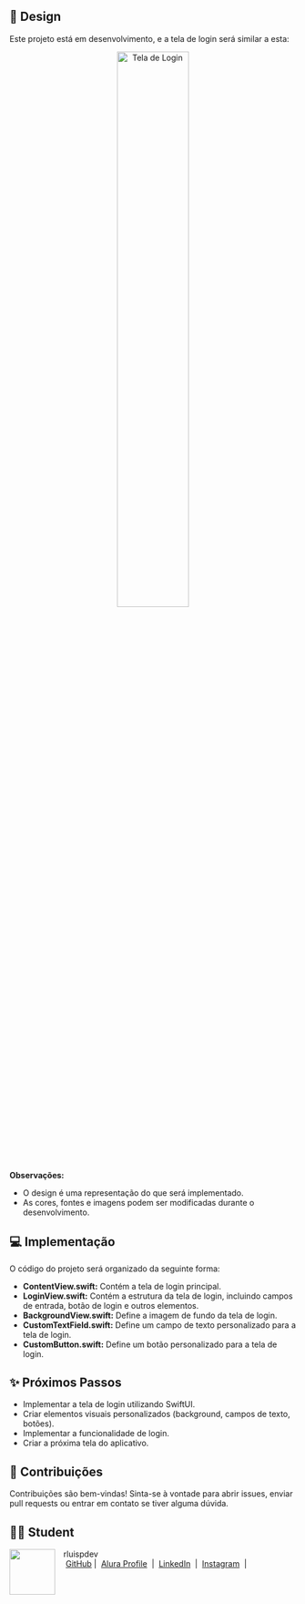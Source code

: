 


## 🎨 Design

Este projeto está em desenvolvimento, e a tela de login será similar a esta:

<p align="center">
  <img src="design/LoginDrinkClub.png" alt="Tela de Login" width="50%">
</p>

**Observações:**

- O design é uma representação do que será implementado.
- As cores, fontes e imagens podem ser modificadas durante o desenvolvimento.

## 💻 Implementação

O código do projeto será organizado da seguinte forma:

- **ContentView.swift:** Contém a tela de login principal.
- **LoginView.swift:** Contém a estrutura da tela de login, incluindo campos de entrada, botão de login e outros elementos.
- **BackgroundView.swift:** Define a imagem de fundo da tela de login.
- **CustomTextField.swift:** Define um campo de texto personalizado para a tela de login.
- **CustomButton.swift:** Define um botão personalizado para a tela de login.

## ✨ Próximos Passos

- Implementar a tela de login utilizando SwiftUI.
- Criar elementos visuais personalizados (background, campos de texto, botões).
- Implementar a funcionalidade de login.
- Criar a próxima tela do aplicativo.

## 🤝 Contribuições

Contribuições são bem-vindas! Sinta-se à vontade para abrir issues, enviar pull requests ou entrar em contato se tiver alguma dúvida.

## 👨‍💻 Student

<p>
    <img 
      align=left 
      margin=10 
      width=80 
      src="https://avatars.githubusercontent.com/u/128305083?s=96&v=4"
    />
    <p>   rluispdev<br>
       
    <a href="https://github.com/rluispdev">
    GitHub</a> | 
     <a href="https://cursos.alura.com.br/user/rluisp"> Alura Profile</a>
 | 
    <a href="https://www.linkedin.com/in/rafael-luis-gonzaga-b11634186/">LinkedIn</a>
 | 
    <a href="https://www.instagram.com/rluispdevs?igsh=cnoxenpmaHY1amE0&utm_source=qr">
    Instagram</a>
 | </p>
</p>
<br/><br/>
<p>
